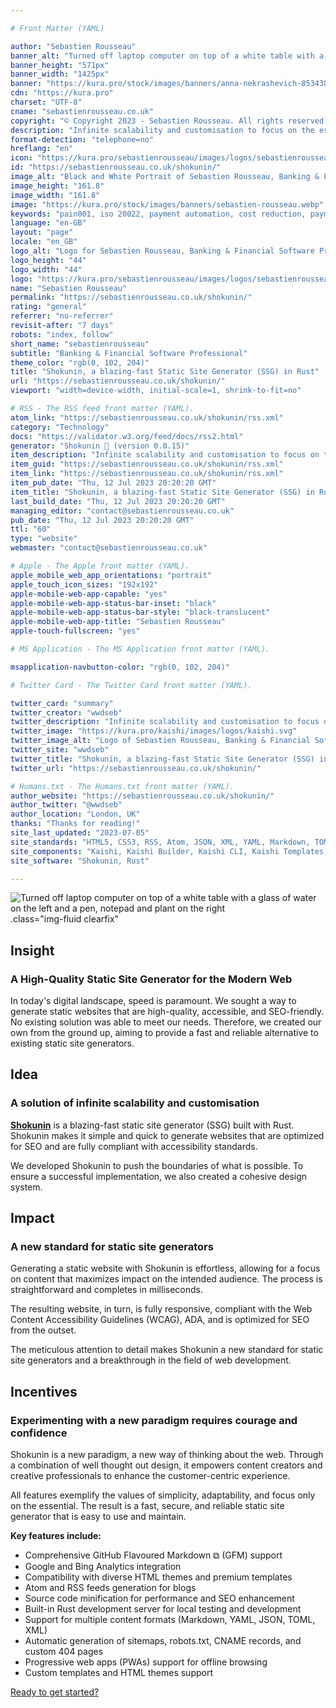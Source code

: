 ```yaml
---

# Front Matter (YAML)

author: "Sebastien Rousseau"
banner_alt: "Turned off laptop computer on top of a white table with a glass of water on the left and a pen, notepad and plant on the right"
banner_height: "571px"
banner_width: "1425px"
banner: "https://kura.pro/stock/images/banners/anna-nekrashevich-8534387.webp"
cdn: "https://kura.pro"
charset: "UTF-8"
cname: "sebastienrousseau.co.uk"
copyright: "© Copyright 2023 - Sebastien Rousseau. All rights reserved."
description: "Infinite scalability and customisation to focus on the essentials."
format-detection: "telephone=no"
hreflang: "en"
icon: "https://kura.pro/sebastienrousseau/images/logos/sebastienrousseau.svg"
id: "https://sebastienrousseau.co.uk/shokunin/"
image_alt: "Black and White Portrait of Sebastien Rousseau, Banking & Financial Software Professional"
image_height: "161.8"
image_width: "161.8"
image: "https://kura.pro/stock/images/banners/sebastien-rousseau.webp"
keywords: "pain001, iso 20022, payment automation, cost reduction, payment processing, payment files, payment initiation, pain message, pain message standards, pain message validation"
language: "en-GB"
layout: "page"
locale: "en_GB"
logo_alt: "Logo for Sebastien Rousseau, Banking & Financial Software Professional"
logo_height: "44"
logo_width: "44"
logo: "https://kura.pro/sebastienrousseau/images/logos/sebastienrousseau.webp"
name: "Sebastien Rousseau"
permalink: "https://sebastienrousseau.co.uk/shokunin/"
rating: "general"
referrer: "no-referrer"
revisit-after: "7 days"
robots: "index, follow"
short_name: "sebastienrousseau"
subtitle: "Banking & Financial Software Professional"
theme_color: "rgb(0, 102, 204)"
title: "Shokunin, a blazing-fast Static Site Generator (SSG) in Rust"
url: "https://sebastienrousseau.co.uk/shokunin/"
viewport: "width=device-width, initial-scale=1, shrink-to-fit=no"

# RSS - The RSS feed front matter (YAML).
atom_link: "https://sebastienrousseau.co.uk/shokunin/rss.xml"
category: "Technology"
docs: "https://validator.w3.org/feed/docs/rss2.html"
generator: "Shokunin 🦀 (version 0.0.15)"
item_description: "Infinite scalability and customisation to focus on the essentials."
item_guid: "https://sebastienrousseau.co.uk/shokunin/rss.xml"
item_link: "https://sebastienrousseau.co.uk/shokunin/rss.xml"
item_pub_date: "Thu, 12 Jul 2023 20:20:20 GMT"
item_title: "Shokunin, a blazing-fast Static Site Generator (SSG) in Rust"
last_build_date: "Thu, 12 Jul 2023 20:20:20 GMT"
managing_editor: "contact@sebastienrousseau.co.uk"
pub_date: "Thu, 12 Jul 2023 20:20:20 GMT"
ttl: "60"
type: "website"
webmaster: "contact@sebastienrousseau.co.uk"

# Apple - The Apple front matter (YAML).
apple_mobile_web_app_orientations: "portrait"
apple_touch_icon_sizes: "192x192"
apple-mobile-web-app-capable: "yes"
apple-mobile-web-app-status-bar-inset: "black"
apple-mobile-web-app-status-bar-style: "black-translucent"
apple-mobile-web-app-title: "Sebastien Rousseau"
apple-touch-fullscreen: "yes"

# MS Application - The MS Application front matter (YAML).

msapplication-navbutton-color: "rgb(0, 102, 204)"

# Twitter Card - The Twitter Card front matter (YAML).

twitter_card: "summary"
twitter_creator: "wwdseb"
twitter_description: "Infinite scalability and customisation to focus on the essentials."
twitter_image: "https://kura.pro/kaishi/images/logos/kaishi.svg"
twitter_image_alt: "Logo of Sebastien Rousseau, Banking & Financial Software Professional"
twitter_site: "wwdseb"
twitter_title: "Shokunin, a blazing-fast Static Site Generator (SSG) in Rust"
twitter_url: "https://sebastienrousseau.co.uk/shokunin/"

# Humans.txt - The Humans.txt front matter (YAML).
author_website: "https://sebastienrousseau.co.uk/shokunin/"
author_twitter: "@wwdseb"
author_location: "London, UK"
thanks: "Thanks for reading!"
site_last_updated: "2023-07-05"
site_standards: "HTML5, CSS3, RSS, Atom, JSON, XML, YAML, Markdown, TOML"
site_components: "Kaishi, Kaishi Builder, Kaishi CLI, Kaishi Templates, Kaishi Themes"
site_software: "Shokunin, Rust"

---
```


![Turned off laptop computer on top of a white table with a glass of water on the left and a pen, notepad and plant on the right](https://kura.pro/stock/images/banners/anna-nekrashevich-8534387.webp).class=\"img-fluid clearfix\"

## Insight

### A High-Quality Static Site Generator for the Modern Web

In today's digital landscape, speed is paramount. We sought a way to generate
static websites that are high-quality, accessible, and SEO-friendly. No existing
solution was able to meet our needs. Therefore, we created our own from the
ground up, aiming to provide a fast and reliable alternative to existing static
site generators.

## Idea

### A solution of infinite scalability and customisation


[**Shokunin**][00] is a blazing-fast static site generator (SSG) built with
Rust. Shokunin makes it simple and quick to generate websites that are
optimized for SEO and are fully compliant with accessibility standards.

We developed Shokunin to push the boundaries of what is possible. To ensure a
successful implementation, we also created a cohesive design system.

## Impact

### A new standard for static site generators

Generating a static website with Shokunin is effortless, allowing for a focus on
content that maximizes impact on the intended audience. The process is
straightforward and completes in milliseconds.

The resulting website, in turn, is fully responsive, compliant with the Web
Content Accessibility Guidelines (WCAG), ADA, and is optimized for SEO from the
outset.

The meticulous attention to detail makes Shokunin a new standard for static
site generators and a breakthrough in the field of web development.

## Incentives

### Experimenting with a new paradigm requires courage and confidence

Shokunin is a new paradigm, a new way of thinking about the web. Through a
combination of well thought out design, it empowers content creators and
creative professionals to enhance the customer-centric experience.

All features exemplify the values of simplicity, adaptability, and focus only on
the essential. The result is a fast, secure, and reliable static site generator
that is easy to use and maintain.

**Key features include:**

* Comprehensive GitHub Flavoured Markdown ⧉ (GFM) support
* Google and Bing Analytics integration
* Compatibility with diverse HTML themes and premium templates
* Atom and RSS feeds generation for blogs
* Source code minification for performance and SEO enhancement
* Built-in Rust development server for local testing and development
* Support for multiple content formats (Markdown, YAML, JSON, TOML, XML)
* Automatic generation of sitemaps, robots.txt, CNAME records, and custom 404 pages
* Progressive web apps (PWAs) support for offline browsing
* Custom templates and HTML themes support

[Ready to get started?][00]

[00]: https://shokunin.one/ "Shokunin, a blazing-fast Static Site Generator (SSG) in Rust"